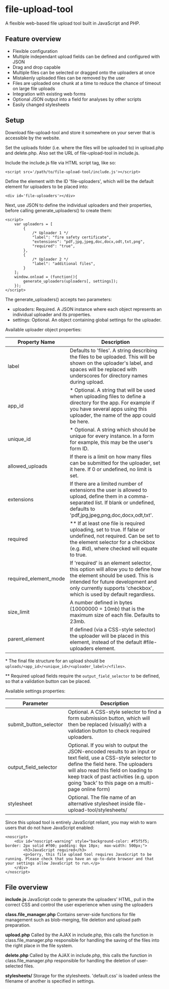 # file-upload-tool #

A flexible web-based file upload tool built in JavaScript and PHP.

## Feature overview ##
- Flexible configuration
- Multiple independant upload fields can be defined and configured with JSON
- Drag and drop capable
- Multiple files can be selected or dragged onto the uploaders at once
- Mistakenly uploaded files can be removed by the user
- Files are uploaded one chunk at a time to reduce the chance of timeout on large file uploads
- Integration with existing web forms
- Optional JSON output into a field for analyses by other scripts
- Easily changed stylesheets

## Setup ##

Download file-upload-tool and store it somewhere on your server that is accessible by the website.

Set the uploads folder (i.e. where the files will be uploaded to) in upload.php and delete.php. Also set the URL of file-upload-tool in include.js.

Include the include.js file via HTML script tag, like so:
```
<script src='/path/to/file-upload-tool/include.js'></script>
```

Define the element with the ID 'file-uploaders', which will be the default element for uploaders to be placed into:
```
<div id='file-uploaders'></div>
```

Next, use JSON to define the individual uploaders and their properties, before calling generate_uploaders() to create them:
```
<script>
	var uploaders = [
		{
			/* Uploader 1 */
			"label": "fire safety certificate",
			"extensions": "pdf,jpg,jpeg,doc,docx,odt,txt,png",
			"required": "true",
		},
		{
			/* Uploader 2 */
			"label": "additional files",
		}
	];
	window.onload = (function(){
		generate_uploaders(uploaders[, settings]);
	});
</script>
```

The generate_uploaders() accepts two parameters:
- uploaders: Required. A JSON instance where each object represents an individual uploader and its properties.
- settings: Optional. An object containing global settings for the uploader.


Available uploader object properties:

Property Name           | Description
------------------------|------------------------
label                   | Defaults to 'files'. A string describing the files to be uploaded. This will be shown on the uploader's label, and spaces will be replaced with underscores for directory names during upload.
app_id                  | \* Optional. A string that will be used when uploading files to define a directory for the app. For example if you have several apps using this uploader, the name of the app could be here.
unique_id               | \* Optional. A string which should be unique for every instance. In a form for example, this may be the user's form ID.
allowed_uploads         | If there is a limit on how many files can be submitted for the uploader, set it here. If 0 or undefined, no limit is set.
extensions              | If there are a limited number of extensions the user is allowed to upload, define them in a comma-separated list. If blank or undefined, defaults to 'pdf,jpg,jpeg,png,doc,docx,odt,txt'.
required                | \*\* If at least one file is required uploading, set to true. If false or undefined, not required. Can be set to the element selector for a checkbox (e.g. #id), where checked will equate to true.
required_element_mode   | If 'required' is an element selector, this option will allow you to define how the element should be used. This is intended for future development and only currently supports 'checkbox', which is used by default regardless.
size_limit              | A number defined in bytes (10000000 = 10mb) that is the maximum size of each file. Defaults to 23mb.
parent_element          | If defined (via a CSS-style selector) the uploader will be placed in this element, instead of the default #file-uploaders element.

\*   The final file structure for an upload should be `uploads/<app_id>/<unique_id>/<uploader_label>/<files>`.

\*\* Required upload fields require the `output_field_selector` to be defined, so that a validation button can be placed.


Available settings properties:

Parameter              | Description
-----------------------|---------------
submit_button_selector | Optional. A CSS-style selector to find a form submission button, which will then be replaced (visually) with a validation button to check required uploaders.
output_field_selector  | Optional. If you wish to output the JSON-encoded results to an input or text field, use a CSS-style selector to define the field here. The uploaders will also read this field on loading to keep track of past activities (e.g. upon going 'back' to this page on a multi-page online form)
stylesheet			   | Optional. The file name of an alternative stylesheet inside file-upload-tool/stylesheets/


Since this upload tool is entirely JavaScript reliant, you may wish to warn users that do not have JavaScript enabled:
```
<noscript>
	<div id="noscript-warning" style="background-color: #f5f5f5; border: 2px solid #f00; padding: 0px 10px;  max-width: 500px;">
		<h3>JavaScript required</h3>
		<p>Sorry, this file upload tool requires JavaScript to be running. Please check that you have an up-to-date browser and that your settings allow JavaScript to run.</p>
	</div>
</noscript>
```

## File overview ##

**include.js**
JavaScript code to generate the uploaders' HTML, pull in the correct CSS and control the user experience when using the uploaders

**class.file_manager.php**
Contains server-side functions for file management such as blob-merging, file deletion and upload path preparation.

**upload.php**
Called by the AJAX in include.php, this calls the function in class.file_manager.php responsible for handling the saving of the files into the right place in the file system.

**delete.php**
Called by the AJAX in include.php, this calls the function in class.file_manager.php responsible for handling the deletion of user-selected files.

**stylesheets/**
Storage for the stylesheets. 'default.css' is loaded unless the filename of another is specified in settings.

